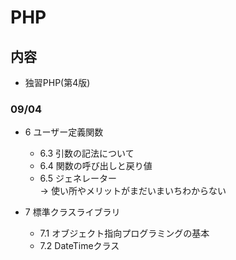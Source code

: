 # PHP

## 内容
- 独習PHP(第4版)
### 09/04
- 6 ユーザー定義関数
    - 6.3 引数の記法について
    - 6.4 関数の呼び出しと戻り値
    - 6.5 ジェネレーター  
        -> 使い所やメリットがまだいまいちわからない

- 7 標準クラスライブラリ
    - 7.1 オブジェクト指向プログラミングの基本
    - 7.2 DateTimeクラス

